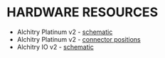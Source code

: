 # HARDWARE RESOURCES
- Alchitry Platinum v2 - [schematic](https://cdn.alchitry.com/docs/Pt-V2/Alchitry%20Platinum%20Rev%20A.pdf)
- Alchitry Platinum v2 - [connector positions](https://cdn.alchitry.com/docs/Au-V2/AuDrawing.pdf)
- Alchitry IO v2 - [schematic](https://cdn.alchitry.com/docs/Io-V2/IoSchematic.pdf)
